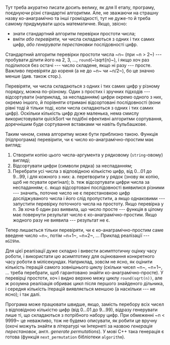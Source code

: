 Тут треба акуратно писати досить велику, як для II етапу, програму, поєднуючи різні стандартні алгоритми. Але, не зважаючи на страшну назву ко-анаграмічно та інші громіздкості, тут не дуже-то й треба самому придумувати щось математичне. Якщо, звісно:

*   знати стандартний алгоритм перевірки простоти числа;
*   вміти *або перевіряти, чи* числа складаються з одних і тих самих цифр, *або генерувати перестановки* послідовності цифр.

Стандартний алгоритм перевірки простоти числа ~n~ (при ~n > 2~) --- пробувати ділити його на 2, 3, ..., `round`(~\sqrt{n}~), і якщо хоч раз поділилося без остачі --- число складене, якщо ні разу --- просте. Важливо перевіряти до кореня (а не до ~n~ чи ~n/2~), бо це значно менше (див. також стор.).

Перевіряти, чи числа складаються з одних і тих самих цифр у різному порядку, можна по-різному. Один з простих і зручних підходів --- відсортувати (наприклад, за неспаданням) цифри окремо одного з них, окремо іншого, й порівняти отримані відсортовані послідовності (вони рівні тоді й тільки тоді, коли числа складаються з одних і тих самих цифр). Оскільки кількість цифр дуже маленька, нема смислу використовувати quickSort чи подібні ефективні алгоритми сортування, доречнішим буде сортування вставками чи навіть бульбашкове.

Таким чином, схема алгоритму може бути приблизно такою.
Функція (підпрограма) перевірити, чи є число ко-анаграмічно-простим має вигляд:

1.  Створити копію цього числа-аргумента у рядковому (`string`-овому) вигляді;
2.  Відсортувати цифри (символи рядка) за неспаданням;
3.  Перебрати усі числа з відповідною кількістю цифр, від 0...01 до 9...99, і для кожного з них:
    a.  перетворити у рядок (знову як копію, щоб не псувати оригінал);
    b.  теж відсортувати цифри числа за неспаданням;
    c.  якщо відсортовані послідовності виявилися різними --- значить, поточне число не є перестановкою цифр досліджуваного числа і його слід пропустити, а якщо однаковими --- запустити перевірку поточного числа на простоту.
Якщо перевірка у п. 3в хоча б один раз виявила, що число просте --- функція в цілому має повернути результат число є ко-анаграмічно-простим. Якщо жодного разу не виявила --- результат не є.

Тепер лишається тільки перевіряти, чи є ко-анаграмічно-простим саме введене число ~n~, потім ~n+1~, ~n+2~, ... Приклад реалізації --- `mGI9hm`.

Для цієї реалізації дуже складно і вивести асимптотичну оцінку часу роботи, і використати цю асимптотику для оцінювання конкретного часу роботи в мілісекундах. Наприклад, зовсім не ясно, як оцінити кількість ітерацій самого зовнішнього циклу (скільки чисел ~n~, ~n+1~, ... треба перебрати, щоб гарантовано знайти ко-анаграмічно-просте). У перевірці простоти, хоч і видно верхню межу циклу `round(sqrt(n))`, але ж розумна реалізація обриває цикл після першого знайденого дільника, і середня кількість ітерацій виявляється меншою (а наскільки --- не ясно); і так далі.

Програма може працювати швидше, якщо, замість перебору всіх чисел з відповідною кількістю цифр (від 0...01 до 9...99), відразу генерувати лише ті, що складаються з потрібного набору цифр. При обмеженні ~n < 9999~ це неважливо, тож не будемо описувати, як робити це вручну (охочі можуть знайти в літературі чи Інтернеті за назвою *генерація перестановок*, англ. *generate permutations*). У мові C++ така генерація є готова (функція `next_permutation` бібліотеки `algorithm`).﻿
